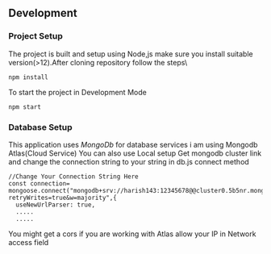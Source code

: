 
## Development 
### Project Setup
The project is built and setup using Node,js make sure you install suitable version(>12).After cloning repository follow the steps\
```
npm install
```
To start the project in Development Mode
```
npm start
```


### Database Setup 
This application uses *MongoDb* for database services
i am using Mongodb Atlas(Cloud Service) You can also use Local setup 
Get mongodb cluster link and change the connection string to your string in db.js connect method

```
//Change Your Connection String Here
const connection= mongoose.connect("mongodb+srv://harish143:12345678@@cluster0.5b5nr.mongodb.net/urlShortener?retryWrites=true&w=majority",{
  useNewUrlParser: true, 
  .....
  .....
```
You might get a cors if you are working with Atlas allow your IP in Network access field
